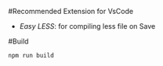 #Recommended Extension for VsCode
- *Easy LESS*: for compiling less file on Save

#Build

    npm run build